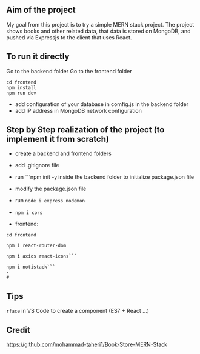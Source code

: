 ## Aim of the project

My goal from this project is to try a simple MERN stack project. The project shows books and other related data, that data is stored on MongoDB, and pushed via Expressjs to the client that uses React.


## To run it directly

Go to the backend folder
Go to the frontend folder

```shell
cd frontend 
npm install
npm run dev
```

- add configuration of your database in comfig.js in the backend folder
- add IP address in MongoDB network configuration


## Step by Step realization of the project (to implement it from scratch)

- create a backend and frontend folders

- add .gitignore file

- run ```npm init -`y` inside the backend folder to initialize package.json file

- modify the package.json file

- run ```node i express nodemon```

- ```npm i cors```

- frontend: 
```shell
cd frontend
 
npm i react-router-dom

npm i axios react-icons```

npm i notistack```
- 
#
```
## Tips

```rface``` in VS Code to create a component (ES7 + React ...)

## Credit

https://github.com/mohammad-taheri1/Book-Store-MERN-Stack